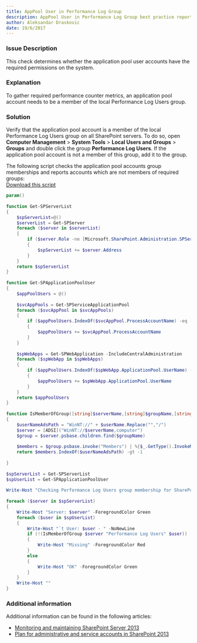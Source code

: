 ```yaml
---
title: AppPool User in Performance Log Group
description: AppPool User in Performance Log Group best practice report by SPDocKit determines whether the application pool user accounts have the required permissions on the system.
author: Aleksandar Draskovic
date: 19/6/2017
---
```

### Issue Description
This check determines whether the application pool user accounts have the required permissions on the system.
### Explanation
To gather required performance counter metrics, an application pool account needs to be a member of the local Performance Log Users group.
### Solution
Verify that the application pool account is a member of the local Performance Log Users group on all SharePoint servers. To do so, open **Computer Management** > **System Tools** > **Local Users and Groups** > **Groups** and double click the group **Performance Log Users**. If the application pool account is not a member of this group, add it to the group.

The following script checks the application pool accounts group memberships and reports accounts which are not members of required groups:  
[Download this script](https://bp.spdockit.com/wp-content/uploads/2015/10/Get-BPAppPoolGroupMembership.zip)

```powershell
param()
 
function Get-SPServerList
{
    $spServerList=@()
    $serverList = Get-SPServer
    foreach ($server in $serverList)
    {
        if ($server.Role -ne [Microsoft.SharePoint.Administration.SPServerRole]::Invalid)
        {
            $spServerList += $server.Address
        }
    }
    return $spServerList
}
 
function Get-SPApplicationPoolUser
{
    $appPoolUsers = @()
     
    $svcAppPools = Get-SPServiceApplicationPool
    foreach ($svcAppPool in $svcAppPools)
    {
        if ($appPoolUsers.IndexOf($svcAppPool.ProcessAccountName) -eq -1)
        {
            $appPoolUsers += $svcAppPool.ProcessAccountName
        }
    }
     
    $spWebApps = Get-SPWebApplication -IncludeCentralAdministration
    foreach ($spWebApp in $spWebApps)
    {
        if ($appPoolUsers.IndexOf($spWebApp.ApplicationPool.UserName) -eq -1)
        {
            $appPoolUsers += $spWebApp.ApplicationPool.UserName
        }
    }
    return $appPoolUsers
}
 
function IsMemberOfGroup([string]$serverName,[string]$groupName,[string]$userName)
{
    $userNameAdsPath = "WinNT://" + $userName.Replace("","/")
    $server = [ADSI]("WinNT://$serverName,computer")
    $group = $server.psbase.children.find($groupName)
 
    $members = $group.psbase.invoke("Members") | %{$_.GetType().InvokeMember("Adspath", "GetProperty", $null, $_, $null)}
    return $members.IndexOf($userNameAdsPath) -gt -1
 
}
 
$spServerList = Get-SPServerList
$spUserList = Get-SPApplicationPoolUser
 
Write-Host "Checking Performance Log Users group membership for SharePoint Application Pool accounts..." -ForegroundColor Yellow
 
foreach ($server in $spServerList)
{
    Write-Host "Server: $server" -ForegroundColor Green
    foreach ($user in $spUserList)
    {
        Write-Host "`t User: $user - " -NoNewLine
        if (!(IsMemberOfGroup $server "Performance Log Users" $user))
        {
            Write-Host "Missing" -ForegroundColor Red
        }
        else
        {
            Write-Host "OK" -ForegroundColor Green
        }
    }
    Write-Host ""
}
```
### Additional information 
Additional information can be found in the following articles:
* [Monitoring and maintaining SharePoint Server 2013](https://technet.microsoft.com/en-us/library/ff758658.aspx)
* [Plan for administrative and service accounts in SharePoint 2013](https://technet.microsoft.com/en-us/library/cc263445.aspx)


